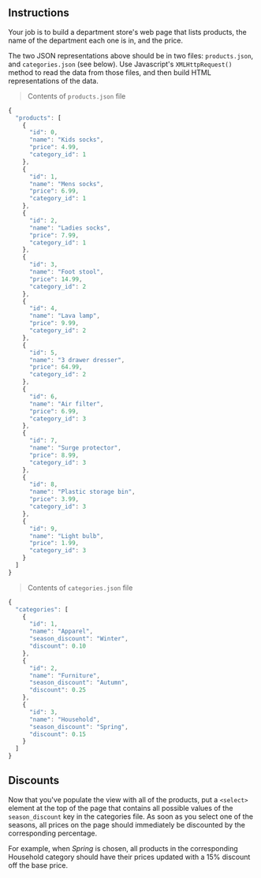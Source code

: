 ## Instructions

Your job is to build a department store's web page that lists products, the name of the department each one is in, and the price.

The two JSON representations above should be in two files: `products.json`, and `categories.json` (see below). Use Javascript's `XMLHttpRequest()` method to read the data from those files, and then build HTML representations of the data.

> Contents of `products.json` file

```js
{
  "products": [
    {
      "id": 0,
      "name": "Kids socks",
      "price": 4.99,
      "category_id": 1
    },
    {
      "id": 1,
      "name": "Mens socks",
      "price": 6.99,
      "category_id": 1
    },
    {
      "id": 2,
      "name": "Ladies socks",
      "price": 7.99,
      "category_id": 1
    },
    {
      "id": 3,
      "name": "Foot stool",
      "price": 14.99,
      "category_id": 2
    },
    {
      "id": 4,
      "name": "Lava lamp",
      "price": 9.99,
      "category_id": 2
    },
    {
      "id": 5,
      "name": "3 drawer dresser",
      "price": 64.99,
      "category_id": 2
    },
    {
      "id": 6,
      "name": "Air filter",
      "price": 6.99,
      "category_id": 3
    },
    {
      "id": 7,
      "name": "Surge protector",
      "price": 8.99,
      "category_id": 3
    },
    {
      "id": 8,
      "name": "Plastic storage bin",
      "price": 3.99,
      "category_id": 3
    },
    {
      "id": 9,
      "name": "Light bulb",
      "price": 1.99,
      "category_id": 3
    }
  ]
}
```

> Contents of `categories.json` file

```js
{
  "categories": [
    {
      "id": 1,
      "name": "Apparel",
      "season_discount": "Winter",
      "discount": 0.10
    },
    {
      "id": 2,
      "name": "Furniture",
      "season_discount": "Autumn",
      "discount": 0.25
    },
    {
      "id": 3,
      "name": "Household",
      "season_discount": "Spring",
      "discount": 0.15
    }
  ]
}
```

## Discounts

Now that you've populate the view with all of the products, put a `<select>` element at the top of the page that contains all possible values of the `season_discount` key in the categories file. As soon as you select one of the seasons, all prices on the page should immediately be discounted by the corresponding percentage.

For example, when _Spring_ is chosen, all products in the corresponding Household category should have their prices updated with a 15% discount off the base price.
